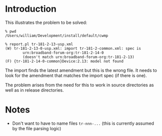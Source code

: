 # Introduction

This illustrates the problem to be solved:
 
```   
% pwd
/Users/william/Development/install/default/cwmp
```

```
% report.pl tr-181-2-13-usp.xml
(W) tr-181-2-13-0-usp.xml: import tr-181-2-common.xml: spec is
        urn:broadband-forum-org:tr-181-2-14-0
        (doesn't match urn:broadband-forum-org:tr-181-2-13)
(F) {tr-181-2-14-0-common}Device:2.13: model not found
```

The import finds the latest amendment but this is the wrong file. It needs to look for the amendment that matches the import spec (if there is one).

The problem arises from the need for this to work in source directories as well as in release directories.

# Notes

* Don't want to have to name files `tr-nnn-...` (this is currently assumed by the file parsing logic)
